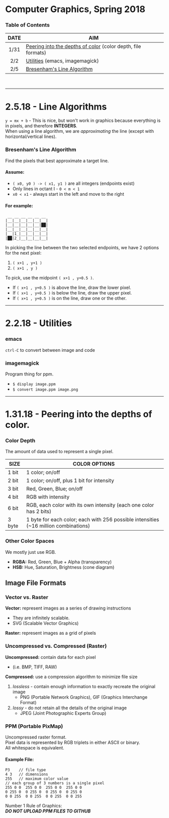 # Computer Graphics, Spring 2018
### Table of Contents
DATE | AIM
:---:| ---
1/31 | [Peering into the depths of color](#13118---peering-into-the-depths-of-color) (color depth, file formats)
2/2 | [Utilities](#2218---utilities) (emacs, imagemagick)
2/5 | [Bresenham's Line Algorithm](#2518---line-algorithms)
<br>

---
# 2.5.18 - Line Algorithms 
`y = mx + b` - This is nice, but won't work in graphics because everything is in pixels, and therefore **INTEGERS**.  
When using a line algorithm, we are *approximating* the line (except with horizontal/vertical lines).

### Bresenham's Line Algorithm
Find the pixels that best approximate a target line.
#### Assume: 
- `( x0, y0 ) -> ( x1, y1 )` are all integers (endpoints exist)
- Only lines in octant I - `0 < m < 1`
- `x0 < x1` - always start in the left and move to the right

#### For example:
```
 __ __ __ __ __ __
|__|__|__|__|__|__|
|__|__|__|__|__|██|
|__|__|__|__|__|__|
|__|1_|__|__|__|__|
|██|2_|__|__|__|__|

```
In picking the line between the two selected endpoints, we have 2 options for the next pixel:
1. `( x+1 , y+1 )`
2. `( x+1 , y )`

To pick, use the midpoint `( x+1 , y+0.5 )`.  
- If `( x+1 , y+0.5 )` is above the line, draw the lower pixel.
- If `( x+1 , y+0.5 )` is below the line, draw the upper pixel.
- If `( x+1 , y+0.5 )` is on the line, draw one or the other. 

---
# 2.2.18 - Utilities
### emacs
`ctrl-C` to convert between image and code

### imagemagick
Program thing for ppm.
- `$ display image.ppm`
- `$ convert image.ppm image.png`

---
# 1.31.18 - Peering into the depths of color.

### Color Depth
The amount of data used to represent a single pixel.

SIZE | COLOR OPTIONS
--- | ---
1 bit | 1 color; on/off
2 bit | 1 color; on/off, plus 1 bit for intensity
3 bit | Red, Green, Blue; on/off
4 bit | RGB with intensity
6 bit | RGB, each color with its own intensity (each one color has 2 bits)
3 byte | 1 byte for each color; each with 256 possible intensities (~16 million combinations)

### Other Color Spaces
We mostly just use RGB.
- **RGBA:** Red, Green, Blue + Alpha (transparency)
- **HSB:** Hue, Saturation, Brightness (cone diagram)

## Image File Formats

### Vector vs. Raster
**Vector:** represent images as a series of drawing instructions
- They are infinitely scalable.
- SVG (Scalable Vector Graphics)

**Raster:** represent images as a grid of pixels

### Uncompressed vs. Compressed (Raster)
**Uncompressed:** contain data for each pixel
- (i.e. BMP, TIFF, RAW)

**Compressed:** use a compression algorithm to minimize file size
1. *lossless* - contain enough information to exactly recreate the original image
   - PNG (Portable Network Graphics), GIF (Graphics Interchange Format)
2. *lossy* - do not retain all the details of the original image
   - JPEG (Joint Photographic Experts Group)

### PPM (Portable PixMap)
Uncompressed raster format.  
Pixel data is represented by RGB triplets in either ASCII or binary.  
All whitespace is equivalent.

#### Example File:
```
P3    // file type
4 3   // dimensions
255   // maximum color value
// each group of 3 numbers is a single pixel
255 0 0  255 0 0  255 0 0  255 0 0
0 255 0  0 255 0  0 255 0  0 255 0
0 0 255  0 0 255  0 0 255  0 0 255
```

Number 1 Rule of Graphics:  
***DO NOT UPLOAD PPM FILES TO GITHUB***
